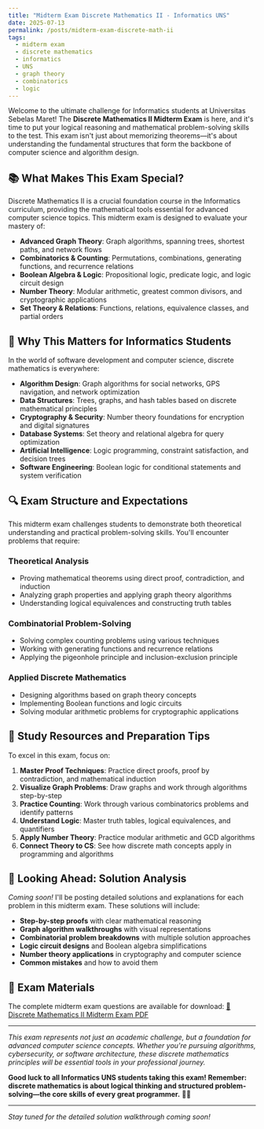 ```yaml
---
title: "Midterm Exam Discrete Mathematics II - Informatics UNS"
date: 2025-07-13
permalink: /posts/midterm-exam-discrete-math-ii
tags:
  - midterm exam
  - discrete mathematics
  - informatics
  - UNS
  - graph theory
  - combinatorics
  - logic
---
```


Welcome to the ultimate challenge for Informatics students at Universitas Sebelas Maret! The **Discrete Mathematics II Midterm Exam** is here, and it's time to put your logical reasoning and mathematical problem-solving skills to the test. This exam isn't just about memorizing theorems—it's about understanding the fundamental structures that form the backbone of computer science and algorithm design.

## 📚 What Makes This Exam Special?

Discrete Mathematics II is a crucial foundation course in the Informatics curriculum, providing the mathematical tools essential for advanced computer science topics. This midterm exam is designed to evaluate your mastery of:

- **Advanced Graph Theory**: Graph algorithms, spanning trees, shortest paths, and network flows
- **Combinatorics & Counting**: Permutations, combinations, generating functions, and recurrence relations
- **Boolean Algebra & Logic**: Propositional logic, predicate logic, and logic circuit design
- **Number Theory**: Modular arithmetic, greatest common divisors, and cryptographic applications
- **Set Theory & Relations**: Functions, relations, equivalence classes, and partial orders

## 🎯 Why This Matters for Informatics Students

In the world of software development and computer science, discrete mathematics is everywhere:

- **Algorithm Design**: Graph algorithms for social networks, GPS navigation, and network optimization
- **Data Structures**: Trees, graphs, and hash tables based on discrete mathematical principles
- **Cryptography & Security**: Number theory foundations for encryption and digital signatures
- **Database Systems**: Set theory and relational algebra for query optimization
- **Artificial Intelligence**: Logic programming, constraint satisfaction, and decision trees
- **Software Engineering**: Boolean logic for conditional statements and system verification

## 🔍 Exam Structure and Expectations

This midterm exam challenges students to demonstrate both theoretical understanding and practical problem-solving skills. You'll encounter problems that require:

### Theoretical Analysis

- Proving mathematical theorems using direct proof, contradiction, and induction
- Analyzing graph properties and applying graph theory algorithms
- Understanding logical equivalences and constructing truth tables

### Combinatorial Problem-Solving

- Solving complex counting problems using various techniques
- Working with generating functions and recurrence relations
- Applying the pigeonhole principle and inclusion-exclusion principle

### Applied Discrete Mathematics

- Designing algorithms based on graph theory concepts
- Implementing Boolean functions and logic circuits
- Solving modular arithmetic problems for cryptographic applications

## 📖 Study Resources and Preparation Tips

To excel in this exam, focus on:

1. **Master Proof Techniques**: Practice direct proofs, proof by contradiction, and mathematical induction
2. **Visualize Graph Problems**: Draw graphs and work through algorithms step-by-step
3. **Practice Counting**: Work through various combinatorics problems and identify patterns
4. **Understand Logic**: Master truth tables, logical equivalences, and quantifiers
5. **Apply Number Theory**: Practice modular arithmetic and GCD algorithms
6. **Connect Theory to CS**: See how discrete math concepts apply in programming and algorithms

## 🚀 Looking Ahead: Solution Analysis

_Coming soon!_ I'll be posting detailed solutions and explanations for each problem in this midterm exam. These solutions will include:

- **Step-by-step proofs** with clear mathematical reasoning
- **Graph algorithm walkthroughs** with visual representations
- **Combinatorial problem breakdowns** with multiple solution approaches
- **Logic circuit designs** and Boolean algebra simplifications
- **Number theory applications** in cryptography and computer science
- **Common mistakes** and how to avoid them

## 📄 Exam Materials

The complete midterm exam questions are available for download: [🧮 Discrete Mathematics II Midterm Exam PDF](/files/midterm-discrete-math-ii.pdf)

---

_This exam represents not just an academic challenge, but a foundation for advanced computer science concepts. Whether you're pursuing algorithms, cybersecurity, or software architecture, these discrete mathematics principles will be essential tools in your professional journey._

**Good luck to all Informatics UNS students taking this exam! Remember: discrete mathematics is about logical thinking and structured problem-solving—the core skills of every great programmer.** 🧠💡

---

_Stay tuned for the detailed solution walkthrough coming soon!_
